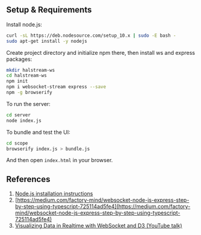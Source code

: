 ## Setup & Requirements
Install node.js:
```bash
curl -sL https://deb.nodesource.com/setup_10.x | sudo -E bash -
sudo apt-get install -y nodejs
```

Create project directory and initialize npm there, then install ws and express packages:
```bash
mkdir halstream-ws
cd halstream-ws
npm init
npm i websocket-stream express --save
npm -g browserify
```

To run the server:
```bash
cd server
node index.js
```

To bundle and test the UI:
```bash
cd scope
browserify index.js > bundle.js
```
And then open `index.html` in your browser. 

## References
1. [Node.js installation instructions](https://nodejs.org/en/download/package-manager/#debian-and-ubuntu-based-linux-distributions)
1. [https://medium.com/factory-mind/websocket-node-js-express-step-by-step-using-typescript-725114ad5fe4](https://medium.com/factory-mind/websocket-node-js-express-step-by-step-using-typescript-725114ad5fe4)
1. [Visualizing Data in Realtime with WebSocket and D3 (YouTube talk)](https://www.youtube.com/watch?v=Lc2TA0-gZqg)
